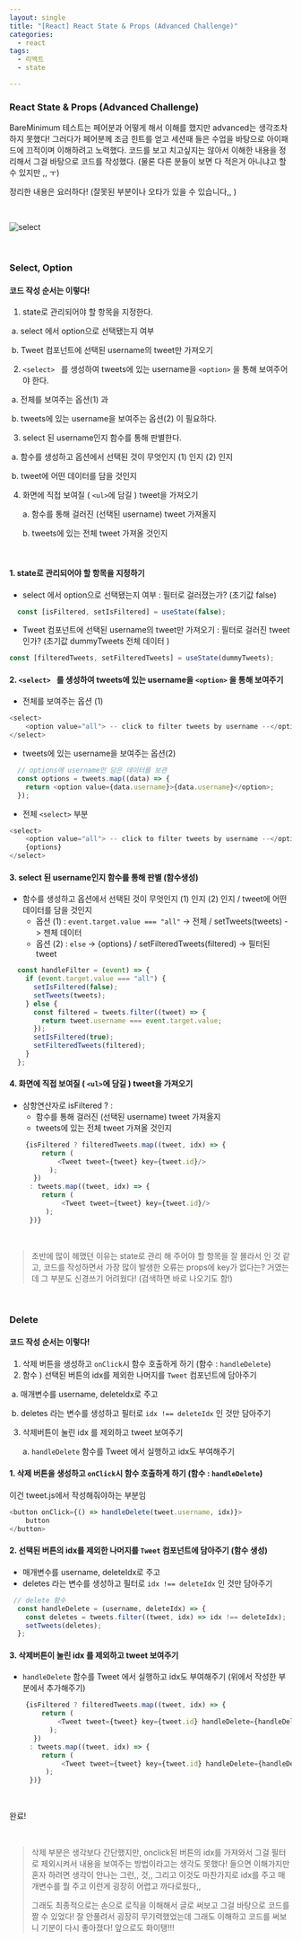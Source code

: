 ```yaml
---
layout: single
title: "[React] React State & Props (Advanced Challenge)"
categories:
  - react
tags:
  - 리액트   
  - state  

---
```


### React State & Props (Advanced Challenge)

 BareMinimum 테스트는 페어분과 어떻게 해서 이해를 했지만 advanced는 생각조차 하지 못했다! 그러다가 페어분께 조금 힌트를 얻고 세션때 들은 수업을 바탕으로 아이패드에 끄적이며 이해하려고 노력했다. 코드를 보고 치고싶지는 않아서 이해한 내용을 정리해서 그걸 바탕으로 코드를 작성했다. (물론 다른 분들이 보면 다 적은거 아니냐고 할 수 있지만 ,, ㅜ)

정리한 내용은 요러하다! (잘못된 부분이나 오타가 있을 수 있습니다,, )

<br/>

![select](https://user-images.githubusercontent.com/104333249/172868409-7bebdbc7-e9da-4716-b346-ef03a8e86a41.jpg)

<br/>

### Select, Option

#### 코드 작성 순서는 이렇다!

1. state로 관리되어야 할 항목을 지정한다.

​		a. select 에서 option으로 선택됐는지 여부 

​		b. Tweet 컴포넌트에 선택된 username의 tweet만 가져오기 

2. `<select> ` 를 생성하여 tweets에 있는 username을 `<option>` 을 통해 보여주어야 한다. 

​		a. 전체를 보여주는 옵션(1) 과 

​		b. tweets에 있는 username을 보여주는 옵션(2) 이 필요하다.

3. select 된 username인지 함수를 통해 판별한다.

​		a. 함수를 생성하고 옵션에서 선택된 것이 무엇인지 (1) 인지 (2) 인지 

​		b. tweet에 어떤 데이터를 담을 것인지 

4. 화면에 직접 보여질 ( `<ul>`에 담길 ) tweet을 가져오기 

   a. 함수를 통해 걸러진 (선택된 username) tweet 가져올지 

   b. tweets에 있는 전체 tweet 가져올 것인지 

<br/>

#### 1. state로 관리되어야 할 항목을 지정하기 

* select 에서 option으로 선택됐는지 여부 : 필터로 걸러졌는가? (초기값 false)

```js
  const [isFiltered, setIsFiltered] = useState(false);
```

* Tweet 컴포넌트에 선택된 username의 tweet만 가져오기 : 필터로 걸러진 tweet인가? (초기값 dummyTweets 전체 데이터 )

```js
const [filteredTweets, setFilteredTweets] = useState(dummyTweets);
```



#### 2. `<select> ` 를 생성하여 tweets에 있는 username을 `<option>` 을 통해 보여주기 

* 전체를 보여주는 옵션 (1) 

```js
<select>
 	<option value="all"> -- click to filter tweets by username --</option>
</select>
```

* tweets에 있는 username을 보여주는 옵션(2) 

```js
  // options에 username만 담은 데이터를 보관
  const options = tweets.map((data) => {
    return <option value={data.username}>{data.username}</option>;
  });
```

* 전체  `<select>` 부분

```js
<select>
 	<option value="all"> -- click to filter tweets by username --</option>
	{options}
</select>
```



#### 3. select 된 username인지 함수를 통해 판별 (함수생성)

* 함수를 생성하고 옵션에서 선택된 것이 무엇인지 (1) 인지 (2) 인지 / tweet에 어떤 데이터를 담을 것인지 
  * 옵션 (1) : `event.target.value === "all"` -> 전체 /  setTweets(tweets) -> 젠체 데이터 
  * 옵션 (2) : `else` -> {options} / setFilteredTweets(filtered) -> 필터된 tweet

```js
  const handleFilter = (event) => {
    if (event.target.value === "all") {
      setIsFiltered(false);
      setTweets(tweets);
    } else {
      const filtered = tweets.filter((tweet) => {
        return tweet.username === event.target.value;
      });
      setIsFiltered(true);
      setFilteredTweets(filtered);
    }
  };
```



#### 4. 화면에 직접 보여질 ( `<ul>`에 담길 ) tweet을 가져오기 

* 삼항연산자로 isFiltered ? : 
  * 함수를 통해 걸러진 (선택된 username) tweet 가져올지 
  * tweets에 있는 전체 tweet 가져올 것인지 

```js
	{isFiltered ? filteredTweets.map((tweet, idx) => {
        return (
            <Tweet tweet={tweet} key={tweet.id}/>
          );
      })
     : tweets.map((tweet, idx) => {
        return (
             <Tweet tweet={tweet} key={tweet.id}/>
         );
     })}
```

<br/>

> 초반에 많이 헤맸던 이유는 state로 관리 해 주어야 할 항목을 잘 몰라서 인 것 같고, 코드를 작성하면서 가장 많이 발생한 오류는 props에 key가 없다는? 거였는데 그 부분도 신경쓰기 어려웠다! (검색하면 바로 나오기도 함!) 

<br/>

### Delete

#### 코드 작성 순서는 이렇다!

1. 삭제 버튼을 생성하고 `onClick`시 함수 호출하게 하기 (함수 : `handleDelete`)
2. 함수 ) 선택된 버튼의 idx를 제외한 나머지를 `Tweet` 컴포넌트에 담아주기

​		a. 매개변수를 username, deleteIdx로 주고 

​		b.  deletes 라는 변수를 생성하고 필터로 `idx !== deleteIdx` 인 것만 담아주기 

3. 삭제버튼이 눌린 idx 를 제외하고 tweet 보여주기 

   a. `handleDelete` 함수를 Tweet 에서 실행하고 idx도 부여해주기 



#### 1. 삭제 버튼을 생성하고 `onClick`시 함수 호출하게 하기 (함수 : `handleDelete`)

이건 tweet.js에서 작성해줘야하는 부분임 

```js
<button onClick={() => handleDelete(tweet.username, idx)}>
   	button
</button>
```



#### 2. 선택된 버튼의 idx를 제외한 나머지를 `Tweet` 컴포넌트에 담아주기 (함수 생성)

* 매개변수를 username, deleteIdx로 주고 
* deletes 라는 변수를 생성하고 필터로 `idx !== deleteIdx` 인 것만 담아주기 

```js
 // delete 함수
  const handleDelete = (username, deleteIdx) => {
    const deletes = tweets.filter((tweet, idx) => idx !== deleteIdx);
    setTweets(deletes);
  };
```



#### 3. 삭제버튼이 눌린 idx 를 제외하고 tweet 보여주기 

* `handleDelete` 함수를 Tweet 에서 실행하고 idx도 부여해주기 (위에서 작성한 부분에서 추가해주기)

```js
	{isFiltered ? filteredTweets.map((tweet, idx) => {
        return (
            <Tweet tweet={tweet} key={tweet.id} handleDelete={handleDelete} idx={idx}/>
          );
      })
     : tweets.map((tweet, idx) => {
        return (
             <Tweet tweet={tweet} key={tweet.id} handleDelete={handleDelete} idx={idx}/>
         );
     })}
```

<br/>

완료!

<br/>

> 삭제 부분은 생각보다 간단했지만, onclick된 버튼의 idx를 가져와서 그걸 필터로 제외시켜서 내용을 보여주는 방법이라고는 생각도 못했다! 들으면 이해가지만 혼자 하려면 생각이 안나는 그런,, 것,, 그리고 이것도 마찬가지로 idx를 주고 매개변수를 뭘 주고 이런게 굉장히 어렵고 까다로웠다,, 
>
> 그래도 최종적으로는 손으로 로직을 이해해서 글로 써보고  그걸 바탕으로 코드를 짤 수 있었다! 잘 안풀려서 굉장히 무기력했었는데 그래도 이해하고 코드를 써보니 기분이 다시 좋아졌다! 앞으로도 화이탱!!! 




